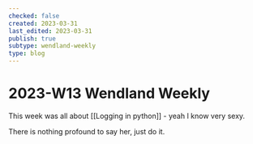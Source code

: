 ```yaml
---
checked: false
created: 2023-03-31
last_edited: 2023-03-31
publish: true
subtype: wendland-weekly
type: blog
---
```

# 2023-W13 Wendland Weekly

This week was all about [[Logging in python]] - yeah I know very sexy.

There is nothing profound to say her, just do it.
